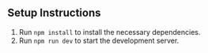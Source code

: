 ## Setup Instructions

1. Run `npm install` to install the necessary dependencies.
2. Run `npm run dev` to start the development server.
